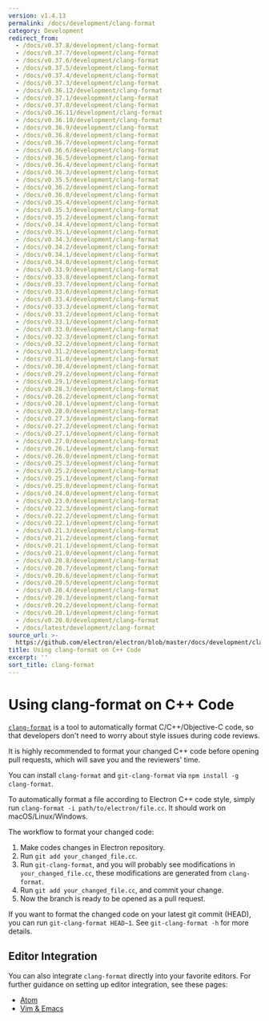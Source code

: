 ```yaml
---
version: v1.4.13
permalink: /docs/development/clang-format
category: Development
redirect_from:
  - /docs/v0.37.8/development/clang-format
  - /docs/v0.37.7/development/clang-format
  - /docs/v0.37.6/development/clang-format
  - /docs/v0.37.5/development/clang-format
  - /docs/v0.37.4/development/clang-format
  - /docs/v0.37.3/development/clang-format
  - /docs/v0.36.12/development/clang-format
  - /docs/v0.37.1/development/clang-format
  - /docs/v0.37.0/development/clang-format
  - /docs/v0.36.11/development/clang-format
  - /docs/v0.36.10/development/clang-format
  - /docs/v0.36.9/development/clang-format
  - /docs/v0.36.8/development/clang-format
  - /docs/v0.36.7/development/clang-format
  - /docs/v0.36.6/development/clang-format
  - /docs/v0.36.5/development/clang-format
  - /docs/v0.36.4/development/clang-format
  - /docs/v0.36.3/development/clang-format
  - /docs/v0.35.5/development/clang-format
  - /docs/v0.36.2/development/clang-format
  - /docs/v0.36.0/development/clang-format
  - /docs/v0.35.4/development/clang-format
  - /docs/v0.35.3/development/clang-format
  - /docs/v0.35.2/development/clang-format
  - /docs/v0.34.4/development/clang-format
  - /docs/v0.35.1/development/clang-format
  - /docs/v0.34.3/development/clang-format
  - /docs/v0.34.2/development/clang-format
  - /docs/v0.34.1/development/clang-format
  - /docs/v0.34.0/development/clang-format
  - /docs/v0.33.9/development/clang-format
  - /docs/v0.33.8/development/clang-format
  - /docs/v0.33.7/development/clang-format
  - /docs/v0.33.6/development/clang-format
  - /docs/v0.33.4/development/clang-format
  - /docs/v0.33.3/development/clang-format
  - /docs/v0.33.2/development/clang-format
  - /docs/v0.33.1/development/clang-format
  - /docs/v0.33.0/development/clang-format
  - /docs/v0.32.3/development/clang-format
  - /docs/v0.32.2/development/clang-format
  - /docs/v0.31.2/development/clang-format
  - /docs/v0.31.0/development/clang-format
  - /docs/v0.30.4/development/clang-format
  - /docs/v0.29.2/development/clang-format
  - /docs/v0.29.1/development/clang-format
  - /docs/v0.28.3/development/clang-format
  - /docs/v0.28.2/development/clang-format
  - /docs/v0.28.1/development/clang-format
  - /docs/v0.28.0/development/clang-format
  - /docs/v0.27.3/development/clang-format
  - /docs/v0.27.2/development/clang-format
  - /docs/v0.27.1/development/clang-format
  - /docs/v0.27.0/development/clang-format
  - /docs/v0.26.1/development/clang-format
  - /docs/v0.26.0/development/clang-format
  - /docs/v0.25.3/development/clang-format
  - /docs/v0.25.2/development/clang-format
  - /docs/v0.25.1/development/clang-format
  - /docs/v0.25.0/development/clang-format
  - /docs/v0.24.0/development/clang-format
  - /docs/v0.23.0/development/clang-format
  - /docs/v0.22.3/development/clang-format
  - /docs/v0.22.2/development/clang-format
  - /docs/v0.22.1/development/clang-format
  - /docs/v0.21.3/development/clang-format
  - /docs/v0.21.2/development/clang-format
  - /docs/v0.21.1/development/clang-format
  - /docs/v0.21.0/development/clang-format
  - /docs/v0.20.8/development/clang-format
  - /docs/v0.20.7/development/clang-format
  - /docs/v0.20.6/development/clang-format
  - /docs/v0.20.5/development/clang-format
  - /docs/v0.20.4/development/clang-format
  - /docs/v0.20.3/development/clang-format
  - /docs/v0.20.2/development/clang-format
  - /docs/v0.20.1/development/clang-format
  - /docs/v0.20.0/development/clang-format
  - /docs/latest/development/clang-format
source_url: >-
  https://github.com/electron/electron/blob/master/docs/development/clang-format.md
title: Using clang-format on C++ Code
excerpt: ''
sort_title: clang-format
---
```

# Using clang-format on C++ Code

[`clang-format`](http://clang.llvm.org/docs/ClangFormat.html) is a tool to automatically format C/C++/Objective-C code, so that developers don't need to worry about style issues during code reviews.

It is highly recommended to format your changed C++ code before opening pull requests, which will save you and the reviewers' time.

You can install `clang-format` and `git-clang-format` via `npm install -g clang-format`.

To automatically format a file according to Electron C++ code style, simply run `clang-format -i path/to/electron/file.cc`. It should work on macOS/Linux/Windows.

The workflow to format your changed code:

1.  Make codes changes in Electron repository.
2.  Run `git add your_changed_file.cc`.
3.  Run `git-clang-format`, and you will probably see modifications in `your_changed_file.cc`, these modifications are generated from `clang-format`.
4.  Run `git add your_changed_file.cc`, and commit your change.
5.  Now the branch is ready to be opened as a pull request.

If you want to format the changed code on your latest git commit (HEAD), you can run `git-clang-format HEAD~1`. See `git-clang-format -h` for more details.

## Editor Integration

You can also integrate `clang-format` directly into your favorite editors. For further guidance on setting up editor integration, see these pages:

*   [Atom](https://atom.io/packages/clang-format)
*   [Vim & Emacs](http://clang.llvm.org/docs/ClangFormat.html#vim-integration)
